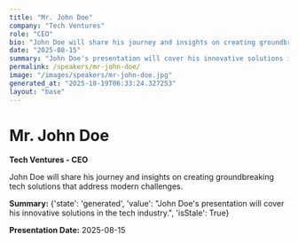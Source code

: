 ```yaml
---
title: "Mr. John Doe"
company: "Tech Ventures"
role: "CEO"
bio: "John Doe will share his journey and insights on creating groundbreaking tech solutions that address modern challenges."
date: "2025-08-15"
summary: "John Doe's presentation will cover his innovative solutions in the tech industry."
permalink: /speakers/mr-john-doe/
image: "/images/speakers/mr-john-doe.jpg"
generated_at: "2025-10-19T06:33:24.327253"
layout: "base"
---
```


# Mr. John Doe

**Tech Ventures - CEO**

John Doe will share his journey and insights on creating groundbreaking tech solutions that address modern challenges.

**Summary:** {'state': 'generated', 'value': "John Doe's presentation will cover his innovative solutions in the tech industry.", 'isStale': True}

**Presentation Date:** 2025-08-15

